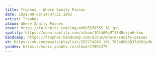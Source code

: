 ```yaml
---
title: Trophos — Where Sanity Passes
date: 2021-09-05T14:47:51.184Z
artist: Trophos
album: Where Sanity Passes
cover: https://f4.bcbits.com/img/a0895670355_16.jpg
spotify: https://open.spotify.com/album/1OtdA9qMT13HNcxjn6rknw
bandcamp: https://trophos.bandcamp.com/album/where-sanity-passes
vk: https://vk.com/music/playlist/352774260_186_703b0680937e692adb
yandex: https://music.yandex.ru/album/17892479
---
```


